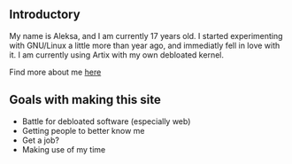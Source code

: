 ## Introductory
My name is Aleksa, and I am currently 17 years old.
I started experimenting with GNU/Linux a little more than year ago, and immediatly fell in love with it. 
I am currently using Artix with my own debloated kernel.

Find more about me [here](https://aleksa.cf/about/)

## Goals with making this site
- Battle for debloated software (especially web)
- Getting people to better know me
- Get a job?
- Making use of my time
